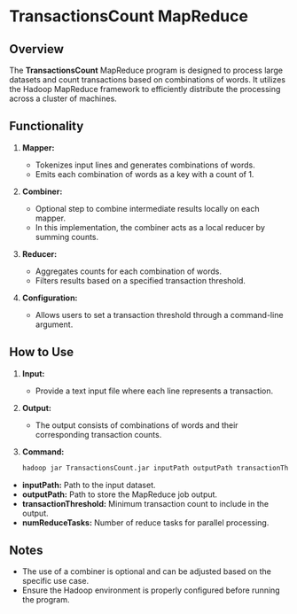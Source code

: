 # TransactionsCount MapReduce

## Overview

The **TransactionsCount** MapReduce program is designed to process large datasets and count transactions based on combinations of words. It utilizes the Hadoop MapReduce framework to efficiently distribute the processing across a cluster of machines.

## Functionality

1. **Mapper:**
   - Tokenizes input lines and generates combinations of words.
   - Emits each combination of words as a key with a count of 1.

2. **Combiner:**
   - Optional step to combine intermediate results locally on each mapper.
   - In this implementation, the combiner acts as a local reducer by summing counts.

3. **Reducer:**
   - Aggregates counts for each combination of words.
   - Filters results based on a specified transaction threshold.

4. **Configuration:**
   - Allows users to set a transaction threshold through a command-line argument.

## How to Use

1. **Input:**
   - Provide a text input file where each line represents a transaction.

2. **Output:**
   - The output consists of combinations of words and their corresponding transaction counts.

3. **Command:**
   ```bash
   hadoop jar TransactionsCount.jar inputPath outputPath transactionThreshold numReduceTasks

  * **inputPath:** Path to the input dataset.
  * **outputPath:** Path to store the MapReduce job output.
  * **transactionThreshold:** Minimum transaction count to include in the output.
  * **numReduceTasks:** Number of reduce tasks for parallel processing.

## Notes

  * The use of a combiner is optional and can be adjusted based on the specific use case.
  * Ensure the Hadoop environment is properly configured before running the program.

